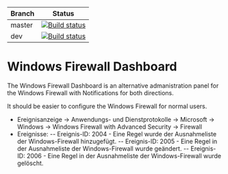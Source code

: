 Branch	| Status
--------|--------
master 	| [![Build status](https://ci.appveyor.com/api/projects/status/o6ii86n4mn153vom?branch=master&svg=true)](https://ci.appveyor.com/project/ErdnussFlipS/windowsfirewalldashboard)
dev		| [![Build status](https://ci.appveyor.com/api/projects/status/o6ii86n4mn153vom?branch=dev&svg=true)](https://ci.appveyor.com/project/ErdnussFlipS/windowsfirewalldashboard)

# Windows Firewall Dashboard
The Windows Firewall Dashboard is an alternative admanistration panel for the Windows Firewall with Notifications for both directions.

It should be easier to configure the Windows Firewall for normal users.

- Ereignisanzeige -> Anwendungs- und Dienstprotokolle -> Microsoft -> Windows -> Windows Firewall with Advanced Security -> Firewall
- Ereignisse:
-- Ereignis-ID: 2004 - Eine Regel wurde der Ausnahmeliste der Windows-Firewall hinzugefügt.
-- Ereignis-ID: 2005 - Eine Regel in der Ausnahmeliste der Windows-Firewall wurde geändert.
-- Ereignis-ID: 2006 - Eine Regel in der Ausnahmeliste der Windows-Firewall wurde gelöscht.
